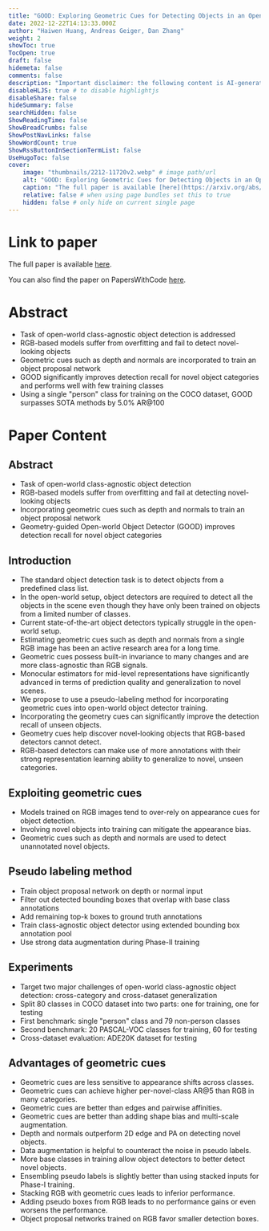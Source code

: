 ```yaml
---
title: "GOOD: Exploring Geometric Cues for Detecting Objects in an Open World"
date: 2022-12-22T14:13:33.000Z
author: "Haiwen Huang, Andreas Geiger, Dan Zhang"
weight: 2
showToc: true
TocOpen: true
draft: false
hidemeta: false
comments: false
description: "Important disclaimer: the following content is AI-generated, please make sure to fact check the presented information by reading the full paper."
disableHLJS: true # to disable highlightjs
disableShare: false
hideSummary: false
searchHidden: false
ShowReadingTime: false
ShowBreadCrumbs: false
ShowPostNavLinks: false
ShowWordCount: true
ShowRssButtonInSectionTermList: false
UseHugoToc: false
cover:
    image: "thumbnails/2212-11720v2.webp" # image path/url
    alt: "GOOD: Exploring Geometric Cues for Detecting Objects in an Open World" # alt text
    caption: "The full paper is available [here](https://arxiv.org/abs/2212.11720)." # display caption under cover
    relative: false # when using page bundles set this to true
    hidden: false # only hide on current single page
---
```


# Link to paper
The full paper is available [here](https://arxiv.org/abs/2212.11720).

You can also find the paper on PapersWithCode [here](https://paperswithcode.com/paper/good-exploring-geometric-cues-for-detecting).

# Abstract
- Task of open-world class-agnostic object detection is addressed
- RGB-based models suffer from overfitting and fail to detect novel-looking objects
- Geometric cues such as depth and normals are incorporated to train an object proposal network
- GOOD significantly improves detection recall for novel object categories and performs well with few training classes
- Using a single "person" class for training on the COCO dataset, GOOD surpasses SOTA methods by 5.0% AR@100

# Paper Content

## Abstract
- Task of open-world class-agnostic object detection
- RGB-based models suffer from overfitting and fail at detecting novel-looking objects
- Incorporating geometric cues such as depth and normals to train an object proposal network
- Geometry-guided Open-world Object Detector (GOOD) improves detection recall for novel object categories

## Introduction
- The standard object detection task is to detect objects from a predefined class list.
- In the open-world setup, object detectors are required to detect all the objects in the scene even though they have only been trained on objects from a limited number of classes.
- Current state-of-the-art object detectors typically struggle in the open-world setup.
- Estimating geometric cues such as depth and normals from a single RGB image has been an active research area for a long time.
- Geometric cues possess built-in invariance to many changes and are more class-agnostic than RGB signals.
- Monocular estimators for mid-level representations have significantly advanced in terms of prediction quality and generalization to novel scenes.
- We propose to use a pseudo-labeling method for incorporating geometric cues into open-world object detector training.
- Incorporating the geometry cues can significantly improve the detection recall of unseen objects.
- Geometry cues help discover novel-looking objects that RGB-based detectors cannot detect.
- RGB-based detectors can make use of more annotations with their strong representation learning ability to generalize to novel, unseen categories.

## Exploiting geometric cues
- Models trained on RGB images tend to over-rely on appearance cues for object detection.
- Involving novel objects into training can mitigate the appearance bias.
- Geometric cues such as depth and normals are used to detect unannotated novel objects.

## Pseudo labeling method
- Train object proposal network on depth or normal input
- Filter out detected bounding boxes that overlap with base class annotations
- Add remaining top-k boxes to ground truth annotations
- Train class-agnostic object detector using extended bounding box annotation pool
- Use strong data augmentation during Phase-II training

## Experiments
- Target two major challenges of open-world class-agnostic object detection: cross-category and cross-dataset generalization
- Split 80 classes in COCO dataset into two parts: one for training, one for testing
- First benchmark: single "person" class and 79 non-person classes
- Second benchmark: 20 PASCAL-VOC classes for training, 60 for testing
- Cross-dataset evaluation: ADE20K dataset for testing

## Advantages of geometric cues
- Geometric cues are less sensitive to appearance shifts across classes.
- Geometric cues can achieve higher per-novel-class AR@5 than RGB in many categories.
- Geometric cues are better than edges and pairwise affinities.
- Geometric cues are better than adding shape bias and multi-scale augmentation.
- Depth and normals outperform 2D edge and PA on detecting novel objects.
- Data augmentation is helpful to counteract the noise in pseudo labels.
- More base classes in training allow object detectors to better detect novel objects.
- Ensembling pseudo labels is slightly better than using stacked inputs for Phase-I training.
- Stacking RGB with geometric cues leads to inferior performance.
- Adding pseudo boxes from RGB leads to no performance gains or even worsens the performance.
- Object proposal networks trained on RGB favor smaller detection boxes.
